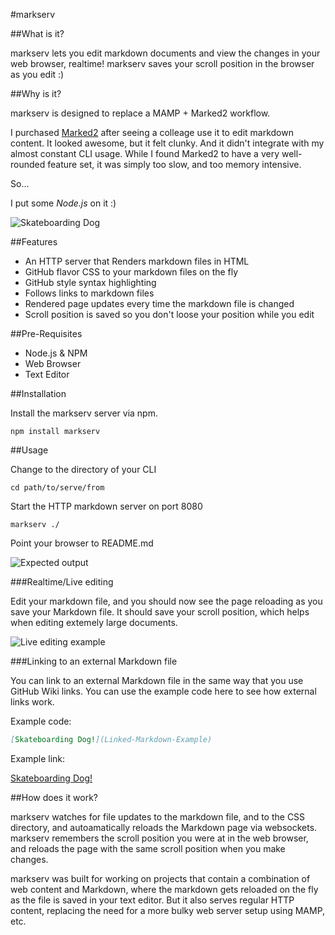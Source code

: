 #markserv

##What is it?

markserv lets you edit markdown documents and view the changes in your web browser, realtime! markserv saves your scroll position in the browser as you edit :)

##Why is it?

markserv is designed to replace a MAMP + Marked2 workflow. 

I purchased [Marked2](http://marked2app.com/) after seeing a colleage use it to edit markdown content. It looked awesome, but it felt clunky. And it didn't integrate with my almost constant CLI usage. While I found Marked2 to have a very well-rounded feature set, it was simply too slow, and too memory intensive.

So...

I put some _Node.js_ on it :)

![Skateboarding Dog](http://media.giphy.com/media/yN6TNQhiIxeW4/giphy.gif)

##Features

 - An HTTP server that Renders markdown files in HTML
 - GitHub flavor CSS to your markdown files on the fly
 - GitHub style syntax highlighting 
 - Follows links to markdown files
 - Rendered page updates every time the markdown file is changed
 - Scroll position is saved so you don't loose your position while you edit


##Pre-Requisites

 - Node.js & NPM
 - Web Browser
 - Text Editor

##Installation

Install the markserv server via npm.

```shell
npm install markserv
```

##Usage

Change to the directory of your CLI

    cd path/to/serve/from

Start the HTTP markdown server on port 8080

    markserv ./

Point your browser to README.md

![Expected output](http://i.imgur.com/yWv8dGZ.png)

###Realtime/Live editing

Edit your markdown file, and you should now see the page reloading as you save your Markdown file. It should save your scroll position, which helps when editing extemely large documents.

![Live editing example](http://i.imgur.com/duvFBOF.gifv)


###Linking to an external Markdown file

You can link to an external Markdown file in the same way that you use GitHub Wiki links. You can use the example code here to see how external links work.

Example code:

```md
[Skateboarding Dog!](Linked-Markdown-Example)
```

Example link:

[Skateboarding Dog!](Linked-Markdown-Example)


##How does it work?

markserv watches for file updates to the markdown file, and to the CSS directory, and autoamatically reloads the Markdown page via websockets. markserv remembers the scroll position you were at in the web browser, and reloads the page with the same scroll position when you make changes.

markserv was built for working on projects that contain a combination of web content and Markdown, where the markdown gets reloaded on the fly as the file is saved in your text editor. But it also serves regular HTTP content, replacing the need for a more bulky web server setup using MAMP, etc.